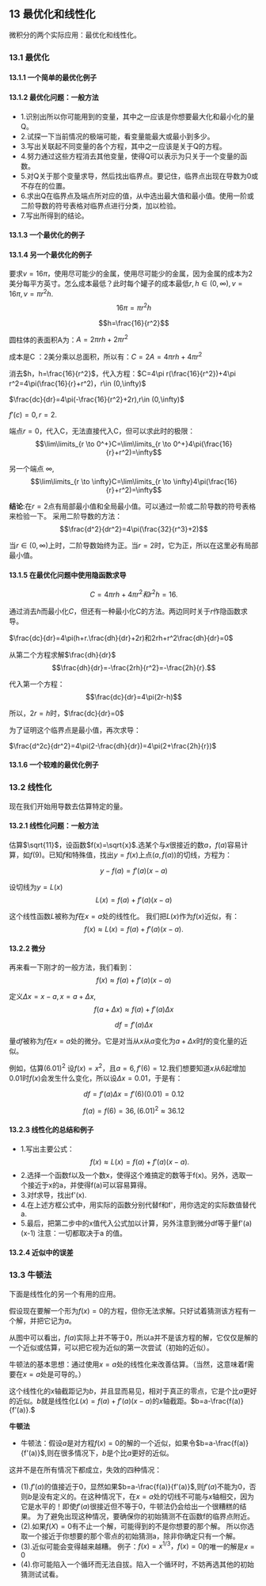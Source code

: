 ## 13 最优化和线性化
微积分的两个实际应用：最优化和线性化。
### 13.1 最优化
#### 13.1.1 一个简单的最优化例子
#### 13.1.2 最优化问题：一般方法
- 1.识别出所以你可能用到的变量，其中之一应该是你想要最大化和最小化的量Q。
- 2.试探一下当前情况的极端可能，看变量能最大或最小到多少。
- 3.写出关联起不同变量的各个方程，其中之一应该是关于Q的方程。
- 4.努力通过这些方程消去其他变量，使得Q可以表示为只关于一个变量的函数。
- 5.对Q关于那个变量求导，然后找出临界点。要记住，临界点出现在导数为0或不存在的位置。
- 6.求出Q在临界点及端点所对应的值，从中选出最大值和最小值。使用一阶或二阶导数的符号表格对临界点进行分类，加以检验。
- 7.写出所得到的结论。
#### 13.1.3 一个最优化的例子
#### 13.1.4 另一个最优化的例子
要求$v=16\pi$，使用尽可能少的金属，使用尽可能少的金属，因为金属的成本为2美分每平方英寸。怎么成本最低？此时每个罐子的成本最低$r,h \in (0,\infty),v=16\pi ,v=\pi r^2h.$
$$16\pi = \pi r^2 h$$

$$h=\frac{16}{r^2}$$

圆柱体的表面积A为：$A=2\pi r h +2\pi r^2$

成本是C ：2美分乘以总面积，所以有：$C=2A=4\pi r h +4\pi r^2$

消去$h，h=\frac{16}{r^2}$，代入方程：$C=4\pi r(\frac{16}{r^2})+4\pi r^2=4\pi(\frac{16}{r}+r^2)，r\in (0,\infty)$

$\frac{dc}{dr}=4\pi(-\frac{16}{r^2}+2r),r\in (0,\infty)$

$f'(c)=0,r=2.$

端点$r=0$，代入C，无法直接代入C，但可以求此时的极限：
$$\lim\limits_{r \to 0^+}C=\lim\limits_{r \to 0^+}4\pi(\frac{16}{r}+r^2)=\infty$$

另一个端点 $\infty,$
$$\lim\limits_{r \to \infty}C=\lim\limits_{r \to \infty}4\pi(\frac{16}{r}+r^2)=\infty$$

**结论**:在$r=2$点有局部最小值和全局最小值。可以通过一阶或二阶导数的符号表格来检验一下。
采用二阶导数的方法：
$$\frac{d^2}{dr^2}=4\pi(\frac{32}{r^3}+2)$$

当$r \in (0,\infty)$上时，二阶导数始终为正。当$r=2$时，它为正，所以在这里必有局部最小值。

#### 13.1.5 在最优化问题中使用隐函数求导
$$C=4\pi r h+4\pi r^2和r^2h=16.$$

通过消去$h$而最小化$C$，但还有一种最小化C的方法。两边同时关于$r$作隐函数求导。

$\frac{dc}{dr}=4\pi(h+r.\frac{dh}{dr}+2r)和2rh+r^2\frac{dh}{dr}=0$

从第二个方程求解$\frac{dh}{dr}$
$$\frac{dh}{dr}=-\frac{2rh}{r^2}=-\frac{2h}{r}.$$

代入第一个方程：
$$\frac{dc}{dr}=4\pi(2r-h)$$

所以，$2r=h$时，$\frac{dc}{dr}=0$

为了证明这个临界点是最小值，再次求导：

$\frac{d^2c}{dr^2}=4\pi(2-\frac{dh}{dr})=4\pi(2+\frac{2h}{r})$

#### 13.1.6 一个较难的最优化例子

### 13.2 线性化
现在我们开始用导数去估算特定的量。

#### 13.2.1 线性化问题：一般方法
估算$\sqrt{11}$，设函数$f(x)=\sqrt{x}$.选某个与$x$很接近的数$a，f(a)$容易计算，如$f(9)$。已知$f$和特殊值，找出$y=f(x)$上点$(a,f(a))$的切线，方程为：

$$y-f(a)=f'(a)(x-a)$$

设切线为$y=L(x)$
$$L(x)=f(a)+f'(a)(x-a)$$

这个线性函数$L$被称为$f$在$x=a$处的线性化。
我们把$L(x)$作为$f(x)$近似，有：
$$f(x)\approx L(x)=f(a)+f'(a)(x-a).$$

#### 13.2.2 微分
再来看一下刚才的一般方法，我们看到：
$$f(x) \approx f(a)+f'(a)(x-a)$$

定义$\Delta x=x-a,x=a+\Delta x,$
$$f(a+\Delta x)\approx f(a)+f'(a)\Delta x$$

$$df=f'(a)\Delta x$$

量$df$被称为$f$在$x=a$处的微分。它是对当从$x$从$a$变化为$a+\Delta x$时$f$的变化量的近似。

例如，估算$(6.01)^2$
设$f(x)=x^2$，且$a=6,f'(6)=12$.我们想要知道$x$从6起增加0.01时$f(x)$会发生什么变化，所以设$\Delta x=0.01$，于是有：

$$df=f'(a)\Delta x=f'(6)(0.01)=0.12$$

$$f(a)=f(6)=36,(6.01)^2 \approx 36.12$$

#### 13.2.3 线性化的总结和例子
- 1.写出主要公式：
  $$f(x)\approx L(x)=f(a)+f'(a)(x-a).$$
- 2.选择一个函数f以及一个数x，使得这个难搞定的数等于f(x)。另外，选取一个接近于x的a，并使得f(a)可以容易算得。
- 3.对f求导，找出f'(x).
- 4.在上述方框公式中，用实际的函数分别代替f和f'，用你选定的实际数值替代a.
- 5.最后，把第二步中的x值代入公式加以计算，另外注意到微分df等于量f'(a)(x-1)
注意：一切都取决于a 的值。
  
#### 13.2.4 近似中的误差

### 13.3 牛顿法
下面是线性化的另一个有用的应用。

假设现在要解一个形为$f(x)=0$的方程，但你无法求解。只好试着猜测该方程有一个解，并把它记为$a$。

从图中可以看出，$f(a)$实际上并不等于0，所以a并不是该方程的解，它仅仅是解的一个近似或估算，可以把它视为近似的第一次尝试（初始的近似）。

牛顿法的基本思想：通过使用$x=a$处的线性化来改善估算。（当然，这意味着f需要在$x=a$处是可导的。）

这个线性化的$x$轴截距记为$b$，并且显而易见，相对于真正的零点，它是个比$a$更好的近似。$b$就是线性化$L(x)=f(a)+f'(a)(x-a)$的$x$轴截距。$b=a-\frac{f(a)}{f'(a)}.$

**牛顿法**
- 牛顿法：假设$a$是对方程$f(x)=0$的解的一个近似，如果令$b=a-\frac{f(a)}{f'(a)}$,则在很多情况下，$b$是个比$a$更好的近似。

这并不是在所有情况下都成立，失效的四种情况：

- (1).$f'(a)$的值接近于0，显然如果$b=a-\frac{f(a)}{f'(a)}$,则$f'(a)$不能为0，否则$b$是没有定义的。在这种情况下，在$x=a$处的切线不可能与$x$轴相交，因为它是水平的！即使$f'(a)$很接近但不等于0，牛顿法仍会给出一个很糟糕的结果。
为了避免出现这种情况，要确保你的初始猜测不在函数f的临界点附近。
- (2).如果$f(X)=0$有不止一个解，可能得到的不是你想要的那个解。
所以你选取一个接近于你想要的那个零点的初始猜测a，除非你确定只有一个解。
- (3).近似可能会变得越来越糟。
  例子：$f(x)=x^{1/3}，f(x)=0$的唯一的解是$x=0$
- (4).你可能陷入一个循环而无法自拔。陷入一个循环时，不妨再选其他的初始猜测试试看。